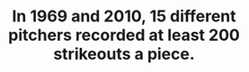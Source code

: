---
title:      
  - In 1969 and 2010, 15 different pitchers recorded at least 200 strikeouts a piece.
secondary:
  - The 1969 season was also the year the pitchers mound was reduced from 15 inches to 10 inches.  
reference:
  - http://www.baseball-reference.com/play-index/season_finder.cgi?type=p#gotresults&as=result_pitcher&offset=0&sum=smatchYear&min_year_season=1901&max_year_season=2014&min_season=1&max_season=-1&min_age=0&max_age=99&is_rookie=&lg_ID=lgAny&lgAL_team=tmAny&lgNL_team=tmAny&lgFL_team=tmAny&lgAA_team=tmAny&lgPL_team=tmAny&lgUA_team=tmAny&lgNA_team=tmAny&isActive=either&isHOF=either&isAllstar=either&throws=any&role=anyrole&games_started=60&games_relieved=80&qualifiersSeason=nomin&minIpValS=162&minDecValS=14&mingamesValS=40&qualifiersCareer=nomin&minIpValC=1000&minDecValC=100&mingamesValC=200&number_matched=1&orderby=SO&layout=full&c1criteria=SO&c1gtlt=gt&c1val=200&c2criteria=&c2gtlt=eq&c2val=0&c3criteria=&c3gtlt=eq&c3val=0&c4criteria=&c4gtlt=eq&c4val=0&c5criteria=&c5gtlt=eq&c5val=1.0&c6criteria=&location=pob&locationMatch=is&pob=&pod=&pcanada=&pusa=&ajax=1&submitter=1
---